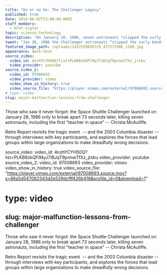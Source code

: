 ```yaml
---
title: "Go or no Go: The Challenger Legacy"
published: true
date: 2014-06-02T23:00:00.000Z
staff_members:
  - bret-sigler
topic: science-technology
description: "On January 28, 1986, seven astronauts *slipped the surly bonds of earth to touch the face of God.* America’s space program was never the same."
tweet: "Jan 28, 1986 the Challenger astronauts “slipped the surly bonds of earth to touch the face of God.”"
featured_image_path: /uploads/1422559036729_477272946_1280.jpg
appearance: dark-text
source_video:
  video_id: 4nzhYCYH50Q?list=PLKB8zkQFlMyJ7iBJqT9pnnwTfXz_jtxbu
  video_provider: youtube
source_video_2:
  video_id: 97008693
  video_provider: vimeo
  video_show_in_history: true
  video_source_file: "https://player.vimeo.com/external/97008693.source.mov?s=86a5d547082343d2e529dcfff426b416&profile_id=0&download=1"
# type: video
slug: major-malfunction-lessons-from-challenger
---
```


Those who saw it never forgot: the Space Shuttle Challenger launched on January 28, 1986 only to break apart 73 seconds later, killing seven astronauts, including the first "teacher in space" -- Christa McAuliffe.

Retro Report revisits the tragic event  -- and the 2003 Columbia disaster -- through interviews with key participants, and explores the forces that lead groups within large organizations to make dreadfully wrong decisions.

source_video:
  video_id: 4nzhYCYH50Q?list=PLKB8zkQFlMyJ7iBJqT9pnnwTfXz_jtxbu
  video_provider: youtube
source_video_2:
  video_id: 97008693
  video_provider: vimeo
  video_show_in_history: true
  video_source_file: "https://player.vimeo.com/external/97008693.source.mov?s=86a5d547082343d2e529dcfff426b416&profile_id=0&download=1"
# type: video
slug: major-malfunction-lessons-from-challenger
---

Those who saw it never forgot: the Space Shuttle Challenger launched on January 28, 1986 only to break apart 73 seconds later, killing seven astronauts, including the first "teacher in space" -- Christa McAuliffe.

Retro Report revisits the tragic event  -- and the 2003 Columbia disaster -- through interviews with key participants, and explores the forces that lead groups within large organizations to make dreadfully wrong decisions.

